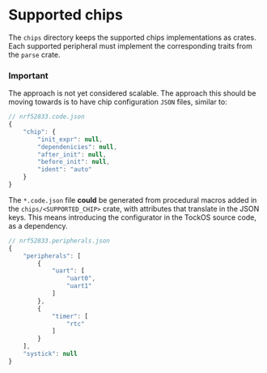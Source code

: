 Supported chips
==============

The `chips` directory keeps the supported chips implementations as crates. Each supported peripheral
must implement the corresponding traits from the `parse` crate.

### Important

The approach is not yet considered scalable. The approach this should be moving towards is to have
chip configuration `JSON` files, similar to:

```js
// nrf52833.code.json 
{
	"chip": {
		"init_expr": null,
		"dependenicies": null,
		"after_init": null,
		"before_init": null,
		"ident": "auto"
	}
}
```

The `*.code.json` file **could** be generated from procedural macros added in the `chips/<SUPPORTED_CHIP>` crate,
with attributes that translate in the JSON keys. This means introducing the configurator in the TockOS source code,
as a dependency.

```js
// nrf52833.peripherals.json 
{
    "peripherals": [
        {
            "uart": [
                "uart0",
                "uart1"
            ]
        },
		{
			"timer": [
				"rtc"
			]
		}
    ],
    "systick": null
}
```

